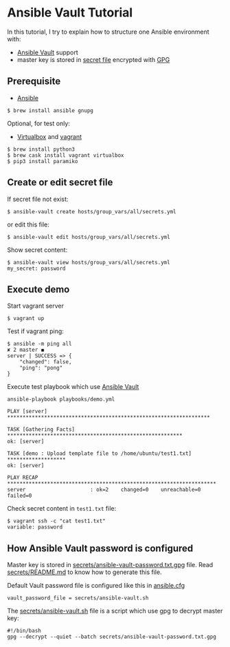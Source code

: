 # Ansible Vault Tutorial

In this tutorial, I try to explain how to structure one Ansible environment with:

* [Ansible Vault](http://docs.ansible.com/ansible/2.4/vault.html) support
* master key is stored in [secret file](secrets/ansible-vault-password.txt.gpg) encrypted with [GPG](https://en.wikipedia.org/wiki/GNU_Privacy_Guard)

## Prerequisite

* [Ansible](https://en.wikipedia.org/wiki/Ansible_(software))

```
$ brew install ansible gnupg
```

Optional, for test only:

* [Virtualbox](https://en.wikipedia.org/wiki/VirtualBox) and [vagrant](https://en.wikipedia.org/wiki/Vagrant_(software))

```
$ brew install python3
$ brew cask install vagrant virtualbox
$ pip3 install paramiko
```


## Create or edit secret file

If secret file not exist:

```
$ ansible-vault create hosts/group_vars/all/secrets.yml
```

or edit this file:

```
$ ansible-vault edit hosts/group_vars/all/secrets.yml
```

Show secret content:

```
$ ansible-vault view hosts/group_vars/all/secrets.yml
my_secret: password
```


## Execute demo

Start vagrant server

```
$ vagrant up
```

Test if vagrant ping:

```
$ ansible -m ping all                                                                                                                                                                           ✘ 2 master ◼
server | SUCCESS => {
    "changed": false,
    "ping": "pong"
}
```

Execute test playbook which use [Ansible Vault](http://docs.ansible.com/ansible/2.4/vault.html)

```
ansible-playbook playbooks/demo.yml                                                                                                                                                              

PLAY [server] ******************************************************************

TASK [Gathering Facts] *********************************************************
ok: [server]

TASK [demo : Upload template file to /home/ubuntu/test1.txt] *******************
ok: [server]

PLAY RECAP ********************************************************************
server                     : ok=2    changed=0    unreachable=0    failed=0
```

Check secret content in `test1.txt` file:

```
$ vagrant ssh -c "cat test1.txt"
variable: password
```

## How Ansible Vault password is configured

Master key is stored in [secrets/ansible-vault-password.txt.gpg](secrets/ansible-vault-password.txt.gpg) file.
Read [secrets/README.md](secrets/README.md) to know how to generate this file.

Default Vault password file is configured like this in [ansible.cfg](ansible.cfg)

```
vault_password_file = secrets/ansible-vault.sh
```

The [secrets/ansible-vault.sh](secrets/ansible-vault.sh) file is a script which use gpg to decrypt master key:

```
#!/bin/bash
gpg --decrypt --quiet --batch secrets/ansible-vault-password.txt.gpg
```
